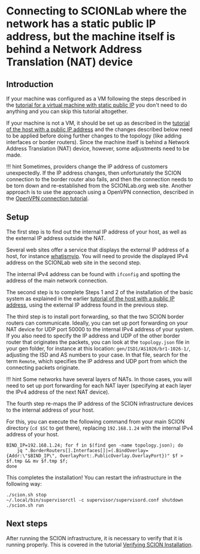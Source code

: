 
# Connecting to SCIONLab where the network has a static public IP address, but the machine itself is behind a Network Address Translation (NAT) device

## Introduction


If your machine was configured as a VM following the steps described in the [tutorial for a virtual machine with static public IP](../virtual_machine_setup/static_ip.md) you don't need to do anything and you can skip this tutorial altogether.

If your machine is not a VM, it should be set up as described in the [tutorial of the host with a public IP address](../general_scion_configuration/public_ip.md) and the changes described below need to be applied before doing further changes to the topology (like adding interfaces or border routers). Since the machine itself is behind a Network Address Translation (NAT) device, however, some adjustments need to be made.

!!! hint
    Sometimes, providers change the IP address of customers unexpectedly. If the IP address changes, then unfortunately the SCION connection to the border router also fails, and then the connection needs to be torn down and re-established from the SCIONLab.org web site. Another approach is to use the approach using a OpenVPN connection, described in the [OpenVPN connection tutorial](../general_scion_configuration/vpn_setup.md).

## Setup

The first step is to find out the internal IP address of your host, as well as the external IP address outside the NAT.

Several web sites offer a service that displays the external IP address of a host, for instance [whatismyip](http://whatismyip.host/). You will need to provide the displayed IPv4 address on the SCIONLab web site in the second step.

The internal IPv4 address can be found with `ifconfig` and spotting the address of the main network connection.

The second step is to complete Steps 1 and 2 of the installation of the basic system as explained in the earlier [tutorial of the host with a public IP address](../general_scion_configuration/public_ip.md), using the external IP address found in the previous step.

The third step is to install port forwarding, so that the two SCION border routers can communicate. Ideally, you can set up port forwarding on your NAT device for UDP port 50000 to the internal IPv4 address of your system. If you also need to specify the IP address and UDP of the other border router that originates the packets, you can look at the `topology.json` file in your gen folder, for instance at this location: `gen/ISD1/AS1026/br1-1026-1/`, adjusting the ISD and AS numbers to your case. In that file, search for the term `Remote`, which specifies the IP address and UDP port from which the connecting packets originate.

!!! hint
    Some networks have several layers of NATs. In those cases, you will need to set up port forwarding for each NAT layer (specifying at each layer the IPv4 address of the next NAT device).

The fourth step re-maps the IP address of the SCION infrastructure devices to the internal address of your host.

For this, you can execute the following command from your main SCION directory (`cd $SC` to get there), replacing `192.168.1.24` with the internal IPv4 address of your host.
```shell
BIND_IP=192.168.1.24; for f in $(find gen -name topology.json); do
    jq ".BorderRouters[].Interfaces[]|=(.BindOverlay={Addr:\"$BIND_IP\", OverlayPort:.PublicOverlay.OverlayPort})" $f > $f.tmp && mv $f.tmp $f; 
done
```

This completes the installation! You can restart the infrastructure in the following way:

```shell
./scion.sh stop
~/.local/bin/supervisorctl -c supervisor/supervisord.conf shutdown
./scion.sh run
```

## Next steps

After running the SCION infrastructure, it is necessary to verify that it is running properly. This is covered in the tutorial [Verifying SCION Installation](../general_scion_configuration/verifying_scion_installation.md).
